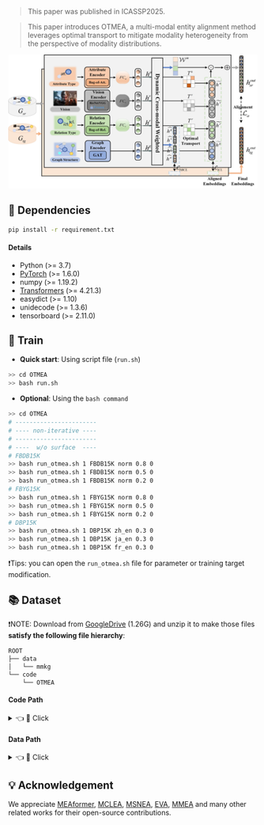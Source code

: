 >This paper was published in ICASSP2025.

>This paper introduces OTMEA, a multi-modal entity alignment method leverages optimal transport to mitigate modality heterogeneity from the perspective of modality distributions.

<!--<div align="center">
    <img src="[https://github.com/wonderCS1213/OTMEA/IMG/OTMEA.jpg](https://github.com/wonderCS1213/OTMEA/blob/main/IMG/OTMEA.jpg)" width="95%" height="auto" />
</div> -->

![OTMEA](https://github.com/wonderCS1213/OTMEA/blob/main/IMG/OTMEA.jpg) 

<!-- >In this paper .... -->

## 🔬 Dependencies
```bash
pip install -r requirement.txt
```
#### Details
- Python (>= 3.7)
- [PyTorch](http://pytorch.org/) (>= 1.6.0)
- numpy (>= 1.19.2)
- [Transformers](http://huggingface.co/transformers/) (>= 4.21.3)
- easydict (>= 1.10)
- unidecode (>= 1.3.6)
- tensorboard (>= 2.11.0)




## 🚀 Train
- **Quick start**: Using  script file (`run.sh`)
```bash
>> cd OTMEA
>> bash run.sh
```
- **Optional**: Using the `bash command`
```bash
>> cd OTMEA
# -----------------------
# ---- non-iterative ----
# -----------------------
# ----  w/o surface  ---- 
# FBDB15K
>> bash run_otmea.sh 1 FBDB15K norm 0.8 0 
>> bash run_otmea.sh 1 FBDB15K norm 0.5 0 
>> bash run_otmea.sh 1 FBDB15K norm 0.2 0 
# FBYG15K
>> bash run_otmea.sh 1 FBYG15K norm 0.8 0 
>> bash run_otmea.sh 1 FBYG15K norm 0.5 0 
>> bash run_otmea.sh 1 FBYG15K norm 0.2 0 
# DBP15K
>> bash run_otmea.sh 1 DBP15K zh_en 0.3 0 
>> bash run_otmea.sh 1 DBP15K ja_en 0.3 0 
>> bash run_otmea.sh 1 DBP15K fr_en 0.3 0

```

❗Tips: you can open the `run_otmea.sh` file for parameter or training target modification.

## 📚 Dataset
❗NOTE: Download from [GoogleDrive](https://drive.google.com/file/d/1VIWcc3KDcLcRImeSrF2AyhetBLq_gsnx/view?usp=sharing) (1.26G) and unzip it to make those files **satisfy the following file hierarchy**:
```
ROOT
├── data
│   └── mmkg
└── code
    └── OTMEA
```

#### Code Path
<details>
    <summary>👈 🔎 Click</summary>
 
```
OTMEA
├── config.py
├── main.py
├── requirement.txt
├── run_otmea.sh
├── run.sh
├── model
│   ├── __init__.py
│   ├── layers.py
│   ├── MEAformer_loss.py
│   ├── MEAformer.py
│   ├── MEAformer_tools.py
│   └── Tool_model.py
├── src
│   ├── __init__.py
│   ├── distributed_utils.py
│   ├── data.py
│   └── utils.py
└── torchlight
    ├── __init__.py
    ├── logger.py
    ├── metric.py
    └── utils.py
```

</details>


#### Data Path
<details>
    <summary>👈 🔎 Click</summary>
 
```
mmkg
├── DBP15K
│   ├── fr_en
│   │   ├── ent_ids_1
│   │   ├── ent_ids_2
│   │   ├── ill_ent_ids
│   │   ├── training_attrs_1
│   │   ├── training_attrs_2
│   │   ├── triples_1
│   │   └── triples_2
│   ├── ja_en
│   │   ├── ent_ids_1
│   │   ├── ent_ids_2
│   │   ├── ill_ent_ids
│   │   ├── training_attrs_1
│   │   ├── training_attrs_2
│   │   ├── triples_1
│   │   └── triples_2
│   ├── translated_ent_name
│   │   ├── dbp_fr_en.json
│   │   ├── dbp_ja_en.json
│   │   └── dbp_zh_en.json
│   └── zh_en
│       ├── ent_ids_1
│       ├── ent_ids_2
│       ├── ill_ent_ids
│       ├── training_attrs_1
│       ├── training_attrs_2
│       ├── triples_1
│       └── triples_2
├── FBDB15K
│   └── norm
│       ├── ent_ids_1
│       ├── ent_ids_2
│       ├── ill_ent_ids
│       ├── training_attrs_1
│       ├── training_attrs_2
│       ├── triples_1
│       └── triples_2
├── FBYG15K
│   └── norm
│       ├── ent_ids_1
│       ├── ent_ids_2
│       ├── ill_ent_ids
│       ├── training_attrs_1
│       ├── training_attrs_2
│       ├── triples_1
│       └── triples_2
├── embedding
│   └── glove.6B.300d.txt
├── pkls
│   ├── dbpedia_wikidata_15k_dense_GA_id_img_feature_dict.pkl
│   ├── dbpedia_wikidata_15k_norm_GA_id_img_feature_dict.pkl
│   ├── FBDB15K_id_img_feature_dict.pkl
│   ├── FBYG15K_id_img_feature_dict.pkl
│   ├── fr_en_GA_id_img_feature_dict.pkl
│   ├── ja_en_GA_id_img_feature_dict.pkl
│   └── zh_en_GA_id_img_feature_dict.pkl
├── MEAformer
└── dump
```

</details>




## 💡 Acknowledgement

We appreciate [MEAformer](https://github.com/zjukg/MEAformer), [MCLEA](https://github.com/lzxlin/MCLEA), [MSNEA](https://github.com/liyichen-cly/MSNEA), [EVA](https://github.com/cambridgeltl/eva), [MMEA](https://github.com/liyichen-cly/MMEA) and many other related works for their open-source contributions.


